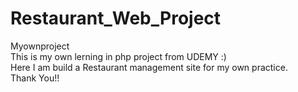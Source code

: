 # Restaurant_Web_Project
Myownproject
<br> 
This is my own lerning in php project from UDEMY :) <br>
Here I am build a Restaurant management site for my own practice. <br>
Thank You!!
